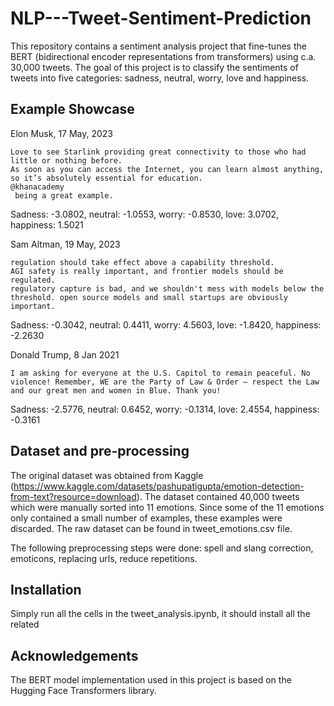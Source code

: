 # NLP---Tweet-Sentiment-Prediction

This repository contains a sentiment analysis project that fine-tunes the BERT (bidirectional encoder representations from transformers) using c.a. 30,000 tweets. The goal of this project is to classify the sentiments of tweets into five categories: sadness, neutral, worry, love and happiness. 

## Example Showcase
Elon Musk, 17 May, 2023
```
Love to see Starlink providing great connectivity to those who had little or nothing before. 
As soon as you can access the Internet, you can learn almost anything, so it’s absolutely essential for education.
@khanacademy
 being a great example.
```
Sadness: -3.0802, neutral: -1.0553, worry: -0.8530,  love: 3.0702,  happiness: 1.5021

Sam Altman, 19 May, 2023
```
regulation should take effect above a capability threshold.
AGI safety is really important, and frontier models should be regulated.
regulatory capture is bad, and we shouldn't mess with models below the threshold. open source models and small startups are obviously important.
```
Sadness: -0.3042, neutral: 0.4411, worry: 4.5603,  love: -1.8420,  happiness: -2.2630

Donald Trump, 8 Jan 2021
```
I am asking for everyone at the U.S. Capitol to remain peaceful. No violence! Remember, WE are the Party of Law & Order – respect the Law and our great men and women in Blue. Thank you!
```
Sadness: -2.5776, neutral: 0.6452, worry: -0.1314,  love: 2.4554,  happiness: -0.3161


## Dataset and pre-processing
The original dataset was obtained from Kaggle (https://www.kaggle.com/datasets/pashupatigupta/emotion-detection-from-text?resource=download). The dataset contained 40,000 tweets which were manually sorted into 11 emotions. Since some of the 11 emotions only contained a small number of examples, these examples were discarded. The raw dataset can be found in tweet_emotions.csv file.

The following preprocessing steps were done: spell and slang correction, emoticons, replacing urls, reduce repetitions.


## Installation
Simply run all the cells in the tweet_analysis.ipynb, it should install all the related 


## Acknowledgements
The BERT model implementation used in this project is based on the Hugging Face Transformers library.
